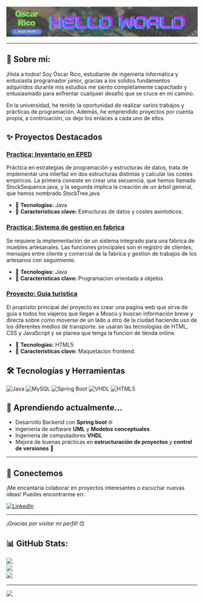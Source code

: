  
<!--
**RicoCodetech/RicoCodetech** is a ✨ _special_ ✨ repository because its `README.md` (this file) appears on your GitHub profile.

Here are some ideas to get you started:

- 🔭 I’m currently working on ...
- 🌱 I’m currently learning ...
- 👯 I’m looking to collaborate on ...
- 🤔 I’m looking for help with ...
- 💬 Ask me about ...
- 📫 How to reach me: ...
- 😄 Pronouns: ...
- ⚡ Fun fact: ...
-->


![imagen banner](/img/banner.png)

---

## 💫 Sobre mi:

¡Hola a todos! Soy Óscar Rico, estudiante de ingeniería informática y entusiasta programador junior, gracias a los solidos fundamentos adquiridos durante mis estudios me siento completamente capacitado y entusiasmado para enfrentar cualquier desafío que se cruce en mi camino.

En la universidad, he tenido la oportunidad de realizar varios trabajos y prácticas de programación. Además, he emprendido proyectos por cuenta propia, a continuación, os dejo los enlaces a cada uno de ellos.


## ✨ **Proyectos Destacados**

### [Practica: Inventario en EPED](https://github.com/RicoCodetech/Estructuras_de_datos)
Práctica en estrategias de programación y estructuras de datos, trata de implementar una interfaz en dos estructuras distintas y calcular los costes empiricos. La primera consiste en crear una secuencia, que hemos llamado StockSequence.java, y la segunda implica la creación de un árbol general, que hemos nombrado StockTree.java
- 🔹 **Tecnologías:** Java
- 🌟 **Características clave:** Estructuras de datos y costes asintoticos.

###  [Practica: Sistema de gestion en fabrica](https://github.com/RicoCodetech/Fabrica-artesanal)
Se requiere la implementación de un sistema integrado para una fábrica de muebles artesanales. Las funciones principales son el registro de clientes, mensajes entre cliente y comercial de la fabrica y gestion de trabajos de los artesanos con seguimiento.
- 🔹 **Tecnologías:** Java
- 🌟 **Características clave:** Programacion orientada a objetos

### [Proyecto: Guia turistica](https://github.com/RicoCodetech/web_guia_moscu)
El propósito principal del proyecto es crear una pagina web que sirva de guía a todos los viajeros que llegan a Moscú y buscan información breve y directa sobre como moverse de un lado a otro de la ciudad haciendo uso de los diferentes medios de transporte. se usaran las tecnologías de HTML, CSS y JavaScript y se planea que tenga la funcion de tienda online.
- 🔹 **Tecnologías:** HTML5
- 🌟 **Características clave:** Maquetacion frontend.
  


## 🛠️ **Tecnologías y Herramientas**

![Java](https://img.shields.io/badge/-Java-E34F26?logo=Java&logoColor=white&style=for-the-badge)
![MySQL](https://img.shields.io/badge/-MySQL-1572B6?logo=mysql&logoColor=white&style=for-the-badge)
![Spring Boot](https://img.shields.io/badge/-Spring%20Boot-6DB33F?logo=spring-boot&logoColor=white&style=for-the-badge)
![VHDL](https://img.shields.io/badge/-VHDL-FF0000?style=for-the-badge)
![HTML5](https://img.shields.io/badge/-HTML5-E34F26?logo=html5&logoColor=white&style=for-the-badge)


## 🌱 **Aprendiendo actualmente...**

- Desarrollo Backend con **Spring boot** 🌐
- Ingenieria de software **UML** y **Modelos conceptuales**
- Ingenieria de computadores **VHDL**
- Mejora de buenas prácticas en **estructuración de proyectos** y **control de versiones** 🧩

---

## 🤝 **Conectemos**

¡Me encantaría colaborar en proyectos interesantes o escuchar nuevas ideas! Puedes encontrarme en:

[![LinkedIn](https://img.shields.io/badge/-LinkedIn-0077B5?logo=linkedin&logoColor=white&style=for-the-badge)]([https://www.linkedin.com/in/tuperfil](https://www.linkedin.com/in/oscarricomartinez/))

---

_¡Gracias por visitar mi perfil!_ 😊


## 📊 GitHub Stats:
![](https://github-readme-stats.vercel.app/api?username=RicoCodetech&theme=prussian&hide_border=false&include_all_commits=false&count_private=false)<br/>
![](https://github-readme-streak-stats.herokuapp.com/?user=RicoCodetech&theme=prussian&hide_border=false)<br/>
![](https://github-readme-stats.vercel.app/api/top-langs/?username=RicoCodetech&theme=prussian&hide_border=false&include_all_commits=false&count_private=false&layout=compact)

---
[![](https://visitcount.itsvg.in/api?id=RicoCodetech&icon=0&color=0)](https://visitcount.itsvg.in)

<!-- Proudly created with GPRM ( https://gprm.itsvg.in ) -->
